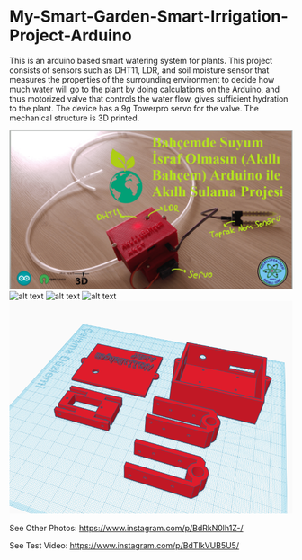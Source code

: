 # My-Smart-Garden-Smart-Irrigation-Project-Arduino

This is an arduino based smart watering system for plants. This project consists of sensors such as DHT11, LDR, and soil moisture sensor that measures the properties of the surrounding environment to decide how much water will go to the plant by doing calculations on the Arduino, and thus motorized valve that controls the water flow, gives sufficient hydration to the plant. The device has a 9g Towerpro servo for the valve. The mechanical structure is 3D printed.

![alt text](https://github.com/ahmetakif/My-Smart-Garden-Smart-Irrigation-Project-Arduino/blob/master/IMAGES/garden.png?raw=true)
![alt text](https://github.com/ahmetakif/My-Smart-Garden-Smart-Irrigation-Project-Arduino/blob/master/IMAGES/2.jpg?raw=true)
![alt text](https://github.com/ahmetakif/My-Smart-Garden-Smart-Irrigation-Project-Arduino/blob/master/IMAGES/3.png?raw=true)
![alt text](https://github.com/ahmetakif/My-Smart-Garden-Smart-Irrigation-Project-Arduino/blob/master/IMAGES/4.jpg?raw=true)
![alt text](https://github.com/ahmetakif/My-Smart-Garden-Smart-Irrigation-Project-Arduino/blob/master/IMAGES/5.PNG?raw=true)

See Other Photos: https://www.instagram.com/p/BdRkN0lh1Z-/

See Test Video: https://www.instagram.com/p/BdTIkVUB5U5/
